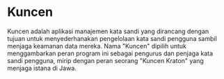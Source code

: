 # Kuncen
Kuncen adalah aplikasi manajemen kata sandi yang dirancang dengan tujuan untuk menyederhanakan pengelolaan kata sandi
pengguna sambil menjaga keamanan data mereka. Nama "Kuncen" dipilih untuk menggambarkan peran program ini sebagai
pengurus dan penjaga kata sandi pengguna, mirip dengan peran seorang "Kuncen Kraton" yang menjaga istana di Jawa.
